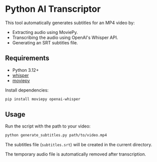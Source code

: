 # Python AI Transcriptor

This tool automatically generates subtitles for an MP4 video by:

- Extracting audio using MoviePy.
- Transcribing the audio using OpenAI's Whisper API.
- Generating an SRT subtitles file.

## Requirements

- Python 3.12+
- [whisper](https://github.com/openai/whisper)
- [moviepy](https://zulko.github.io/moviepy/)

Install dependencies:

```bash
pip install moviepy openai-whisper
```

## Usage

Run the script with the path to your video:

```bash
python generate_subtitles.py path/to/video.mp4
```

The subtitles file (`subtitles.srt`) will be created in the current directory.

The temporary audio file is automatically removed after transcription.

